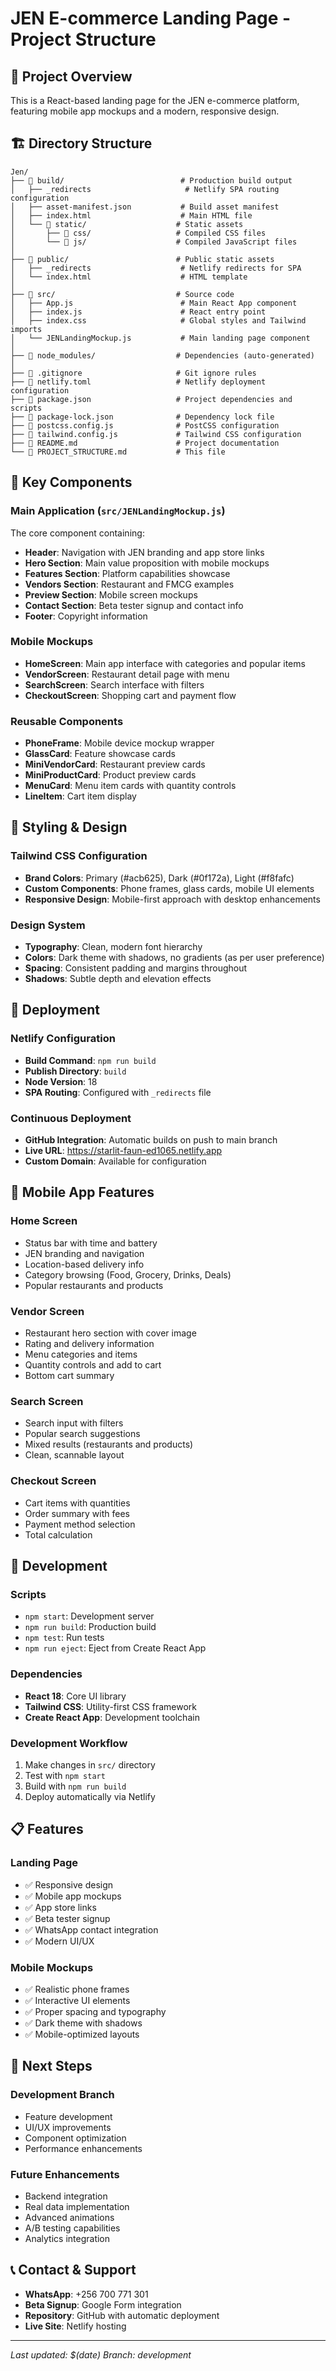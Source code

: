 # JEN E-commerce Landing Page - Project Structure

## 📁 Project Overview
This is a React-based landing page for the JEN e-commerce platform, featuring mobile app mockups and a modern, responsive design.

## 🏗️ Directory Structure

```
Jen/
├── 📁 build/                          # Production build output
│   ├── _redirects                     # Netlify SPA routing configuration
│   ├── asset-manifest.json           # Build asset manifest
│   ├── index.html                    # Main HTML file
│   └── 📁 static/                    # Static assets
│       ├── 📁 css/                   # Compiled CSS files
│       └── 📁 js/                    # Compiled JavaScript files
│
├── 📁 public/                        # Public static assets
│   ├── _redirects                    # Netlify redirects for SPA
│   └── index.html                    # HTML template
│
├── 📁 src/                           # Source code
│   ├── App.js                        # Main React App component
│   ├── index.js                      # React entry point
│   ├── index.css                     # Global styles and Tailwind imports
│   └── JENLandingMockup.js           # Main landing page component
│
├── 📁 node_modules/                  # Dependencies (auto-generated)
│
├── 📄 .gitignore                     # Git ignore rules
├── 📄 netlify.toml                   # Netlify deployment configuration
├── 📄 package.json                   # Project dependencies and scripts
├── 📄 package-lock.json              # Dependency lock file
├── 📄 postcss.config.js              # PostCSS configuration
├── 📄 tailwind.config.js             # Tailwind CSS configuration
├── 📄 README.md                      # Project documentation
└── 📄 PROJECT_STRUCTURE.md           # This file
```

## 🎯 Key Components

### Main Application (`src/JENLandingMockup.js`)
The core component containing:
- **Header**: Navigation with JEN branding and app store links
- **Hero Section**: Main value proposition with mobile mockups
- **Features Section**: Platform capabilities showcase
- **Vendors Section**: Restaurant and FMCG examples
- **Preview Section**: Mobile screen mockups
- **Contact Section**: Beta tester signup and contact info
- **Footer**: Copyright information

### Mobile Mockups
- **HomeScreen**: Main app interface with categories and popular items
- **VendorScreen**: Restaurant detail page with menu
- **SearchScreen**: Search interface with filters
- **CheckoutScreen**: Shopping cart and payment flow

### Reusable Components
- **PhoneFrame**: Mobile device mockup wrapper
- **GlassCard**: Feature showcase cards
- **MiniVendorCard**: Restaurant preview cards
- **MiniProductCard**: Product preview cards
- **MenuCard**: Menu item cards with quantity controls
- **LineItem**: Cart item display

## 🎨 Styling & Design

### Tailwind CSS Configuration
- **Brand Colors**: Primary (#acb625), Dark (#0f172a), Light (#f8fafc)
- **Custom Components**: Phone frames, glass cards, mobile UI elements
- **Responsive Design**: Mobile-first approach with desktop enhancements

### Design System
- **Typography**: Clean, modern font hierarchy
- **Colors**: Dark theme with shadows, no gradients (as per user preference)
- **Spacing**: Consistent padding and margins throughout
- **Shadows**: Subtle depth and elevation effects

## 🚀 Deployment

### Netlify Configuration
- **Build Command**: `npm run build`
- **Publish Directory**: `build`
- **Node Version**: 18
- **SPA Routing**: Configured with `_redirects` file

### Continuous Deployment
- **GitHub Integration**: Automatic builds on push to main branch
- **Live URL**: https://starlit-faun-ed1065.netlify.app
- **Custom Domain**: Available for configuration

## 📱 Mobile App Features

### Home Screen
- Status bar with time and battery
- JEN branding and navigation
- Location-based delivery info
- Category browsing (Food, Grocery, Drinks, Deals)
- Popular restaurants and products

### Vendor Screen
- Restaurant hero section with cover image
- Rating and delivery information
- Menu categories and items
- Quantity controls and add to cart
- Bottom cart summary

### Search Screen
- Search input with filters
- Popular search suggestions
- Mixed results (restaurants and products)
- Clean, scannable layout

### Checkout Screen
- Cart items with quantities
- Order summary with fees
- Payment method selection
- Total calculation

## 🔧 Development

### Scripts
- `npm start`: Development server
- `npm run build`: Production build
- `npm test`: Run tests
- `npm run eject`: Eject from Create React App

### Dependencies
- **React 18**: Core UI library
- **Tailwind CSS**: Utility-first CSS framework
- **Create React App**: Development toolchain

### Development Workflow
1. Make changes in `src/` directory
2. Test with `npm start`
3. Build with `npm run build`
4. Deploy automatically via Netlify

## 📋 Features

### Landing Page
- ✅ Responsive design
- ✅ Mobile app mockups
- ✅ App store links
- ✅ Beta tester signup
- ✅ WhatsApp contact integration
- ✅ Modern UI/UX

### Mobile Mockups
- ✅ Realistic phone frames
- ✅ Interactive UI elements
- ✅ Proper spacing and typography
- ✅ Dark theme with shadows
- ✅ Mobile-optimized layouts

## 🎯 Next Steps

### Development Branch
- Feature development
- UI/UX improvements
- Component optimization
- Performance enhancements

### Future Enhancements
- Backend integration
- Real data implementation
- Advanced animations
- A/B testing capabilities
- Analytics integration

## 📞 Contact & Support

- **WhatsApp**: +256 700 771 301
- **Beta Signup**: Google Form integration
- **Repository**: GitHub with automatic deployment
- **Live Site**: Netlify hosting

---

*Last updated: $(date)*
*Branch: development*
